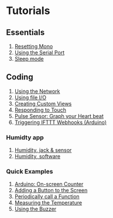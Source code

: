 # Tutorials

## Essentials

 1. [Resetting Mono](resetting_mono.md)
 1. [Using the Serial Port](using-monos-serial-port.md)
 1. [Sleep mode](sleep-mode.md)
<!-- using an editor to code -->

## Coding

 1. [Using the Network](using_the_network.md)
 1. [Using file I/O](using_file_io.md)
 1. [Creating Custom Views](custom_views.md)
 1. [Responding to Touch](responding_to_touch.md)
 1. [Pulse Sensor: Graph your Heart beat](graph-your-heart-beat.md)
 1. [Triggering IFTTT Webhooks (Arduino)](arduino_quoting_arnold.md)


 <!-- 1. [Drawing UI Widgets](drawing_ui_elements.md) -->

### Humidty app

 1. [Humidity, jack & sensor](humidity-hardware.md)
 1. [Humidity, software](humidity-software.md)


 <!-- 1. Using the 3.5mm jack connector -->

### Quick Examples

 1. [Arduino: On-screen Counter](ard_count_var.md)
 1. [Adding a Button to the Screen](adding_a_button_to_the_sceen.md)
 1. [Periodically call a Function](periodicly_call_a_function.md)
 1. [Measuring the Temperature](measuring_the_temperature.md)
 1. [Using the Buzzer](using_the_buzzer.md)

 <!--
 1. Using the Accelerometer
 1. Using the RTC
 1. Adjusting the display brightness
 1. Utilizing the run-loop
 1. Triggering software resets
-->


